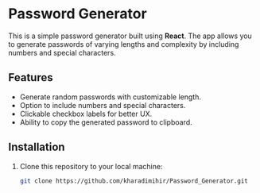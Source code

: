 # Password Generator

This is a simple password generator built using **React**. The app allows you to generate passwords of varying lengths and complexity by including numbers and special characters.

## Features

- Generate random passwords with customizable length.
- Option to include numbers and special characters.
- Clickable checkbox labels for better UX.
- Ability to copy the generated password to clipboard.

## Installation

1. Clone this repository to your local machine:

   ```bash
   git clone https://github.com/kharadimihir/Password_Generator.git
